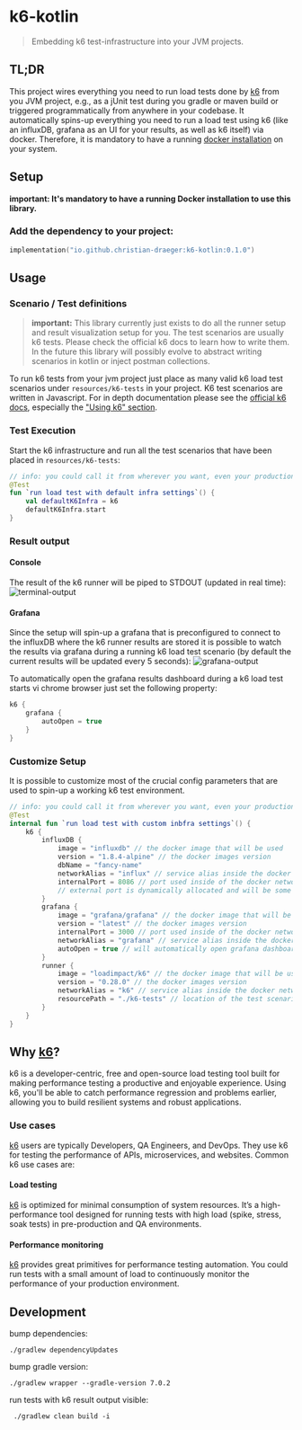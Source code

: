 # k6-kotlin

> Embedding k6 test-infrastructure into your JVM projects.

## TL;DR
This project wires everything you need to run load tests done by [k6](https://k6.io) from you JVM project, 
e.g., as a jUnit test during you gradle or maven build or triggered programmatically from anywhere in your codebase. 
It automatically spins-up everything you need to run a load test using k6 (like an influxDB, grafana as an UI for your results, as well as k6 itself) via docker.
Therefore, it is mandatory to have a running [docker installation](https://docs.docker.com/engine/install/) on your system.

## Setup
**important: It's mandatory to have a running Docker installation to use this library.**

### Add the dependency to your project:

```kotlin
implementation("io.github.christian-draeger:k6-kotlin:0.1.0")
```

## Usage
### Scenario / Test definitions

> **important:** This library currently just exists to do all the runner setup and result visualization setup for you.
> The test scenarios are usually k6 tests. Please check the official k6 docs to learn how to write them.
> In the future this library will possibly evolve to abstract writing scenarios in kotlin or inject postman collections.

To run k6 tests from your jvm project just place as many valid k6 load test scenarios under `resources/k6-tests` in your project.
K6 test scenarios are written in Javascript. For in depth documentation please see the [official k6 docs](https://k6.io/docs/), especially the ["Using k6" section](https://k6.io/docs/using-k6/).

### Test Execution
Start the k6 infrastructure and run all the test scenarios that have been placed in `resources/k6-tests`:
```kotlin
// info: you could call it from wherever you want, even your production code. it doesn't necessarily gets called inside a test
@Test
fun `run load test with default infra settings`() {
    val defaultK6Infra = k6
    defaultK6Infra.start
}
```

### Result output
#### Console
The result of the k6 runner will be piped to STDOUT (updated in real time):
![terminal-output](./terminal-output.gif)

#### Grafana
Since the setup will spin-up a grafana that is preconfigured to connect to the influxDB where the k6 runner results are stored it is possible to watch the results via grafana during a running k6 load test scenario (by default the current results will be updated every 5 seconds):
![grafana-output](./grafana-output.gif)

To automatically open the grafana results dashboard during a k6 load test starts vi chrome browser just set the following property:
```kotlin
k6 {
    grafana {
        autoOpen = true
    }
}
```

### Customize Setup 
It is possible to customize most of the crucial config parameters that are used to spin-up a working k6 test environment.
```kotlin
// info: you could call it from wherever you want, even your production code. it doesn't necessarily gets called inside a test
@Test
internal fun `run load test with custom inbfra settings`() {
    k6 {
        influxDB {
            image = "influxdb" // the docker image that will be used
            version = "1.8.4-alpine" // the docker images version
            dbName = "fancy-name"
            networkAlias = "influx" // service alias inside the docker network
            internalPort = 8086 // port used inside of the docker network
            // external port is dynamically allocated and will be some free port
        }
        grafana {
            image = "grafana/grafana" // the docker image that will be used
            version = "latest" // the docker images version
            internalPort = 3000 // port used inside of the docker network
            networkAlias = "grafana" // service alias inside the docker network
            autoOpen = true // will automatically open grafana dashboard with realtime results in chrome browser
        }
        runner {
            image = "loadimpact/k6" // the docker image that will be used
            version = "0.28.0" // the docker images version
            networkAlias = "k6" // service alias inside the docker network
            resourcePath = "./k6-tests" // location of the test scenarios relative to the src/(main|test)/resources folder
        }
    }
}
```

## Why [k6](https://k6.io)?
k6 is a developer-centric, free and open-source load testing tool built for making performance testing a productive and enjoyable experience.
Using k6, you'll be able to catch performance regression and problems earlier, allowing you to build resilient systems and robust applications.

### Use cases
[k6](https://k6.io) users are typically Developers, QA Engineers, and DevOps. They use k6 for testing the performance of APIs, microservices, and websites. Common k6 use cases are:

#### Load testing
[k6](https://k6.io) is optimized for minimal consumption of system resources. It’s a high-performance tool designed for running tests with high load (spike, stress, soak tests) in pre-production and QA environments.

#### Performance monitoring
[k6](https://k6.io) provides great primitives for performance testing automation. You could run tests with a small amount of load to continuously monitor the performance of your production environment.

## Development
bump dependencies:

    ./gradlew dependencyUpdates

bump gradle version:

    ./gradlew wrapper --gradle-version 7.0.2

run tests with k6 result output visible:

     ./gradlew clean build -i
